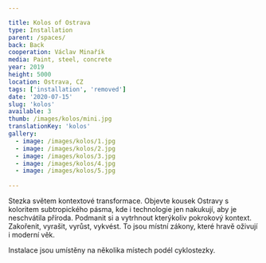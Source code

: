 ```yaml
---

title: Kolos of Ostrava
type: Installation
parent: /spaces/
back: Back
cooperation: Václav Minařík
media: Paint, steel, concrete
year: 2019
height: 5000
location: Ostrava, CZ
tags: ['installation', 'removed']
date: '2020-07-15'
slug: 'kolos'
available: 3
thumb: /images/kolos/mini.jpg
translationKey: 'kolos'
gallery:
  - image: /images/kolos/1.jpg
  - image: /images/kolos/2.jpg
  - image: /images/kolos/3.jpg
  - image: /images/kolos/4.jpg
  - image: /images/kolos/5.jpg
  
---
```

Stezka světem kontextové transformace. Objevte kousek Ostravy s koloritem subtropického pásma, kde i technologie jen nakukují, aby je neschvátila příroda. Podmanit si a vytrhnout kterýkoliv pokrokový kontext. Zakořenit, vyrašit, vyrůst, vykvést. To jsou místní zákony, které hravě oživují i moderní věk.

Instalace jsou umístěny na několika místech podél cyklostezky.
